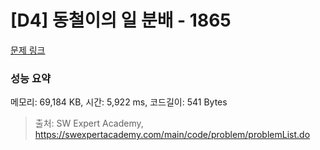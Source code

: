 # [D4] 동철이의 일 분배 - 1865 

[문제 링크](https://swexpertacademy.com/main/code/problem/problemDetail.do?contestProbId=AV5LuHfqDz8DFAXc) 

### 성능 요약

메모리: 69,184 KB, 시간: 5,922 ms, 코드길이: 541 Bytes



> 출처: SW Expert Academy, https://swexpertacademy.com/main/code/problem/problemList.do
